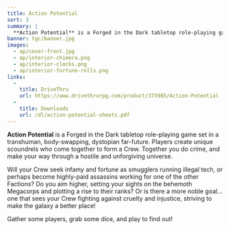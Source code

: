 ```yaml
---
title: Action Potential
sort: 3
summary: |
  **Action Potential** is a Forged in the Dark tabletop role-playing game set in a transhuman, body-swapping, dystopian far-future. Players create unique scoundrels who come together to form a Crew. Together you do crime, and make your way through a hostile and unforgiving universe.
banner: tgc/banner.jpg
images:
  - ap/cover-front.jpg
  - ap/interior-chimera.png
  - ap/interior-clocks.png
  - ap/interior-fortune-rolls.png
links:
  -
    title: DriveThru
    url: https://www.drivethrurpg.com/product/375985/Action-Potential
  -
    title: Downloads
    url: /dl/action-potential-sheets.pdf
---
```


**Action Potential** is a Forged in the Dark tabletop role-playing game set in a transhuman, body-swapping, dystopian far-future. Players create unique scoundrels who come together to form a Crew. Together you do crime, and make your way through a hostile and unforgiving universe.

Will your Crew seek infamy and fortune as smugglers running illegal tech, or perhaps become highly-paid assassins working for one of the other Factions? Do you aim higher, setting your sights on the behemoth Megacorps and plotting a rise to their ranks? Or is there a more noble goal... one that sees your Crew fighting against cruelty and injustice, striving to make the galaxy a better place!

Gather some players, grab some dice, and play to find out!
